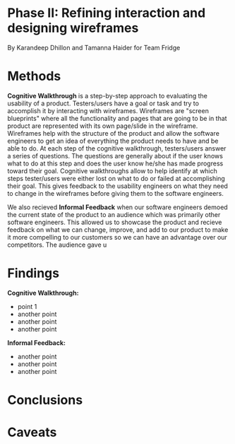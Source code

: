 # Phase II: Refining interaction and designing wireframes

By Karandeep Dhillon and Tamanna Haider for Team Fridge


# Methods
**Cognitive Walkthrough** is a step-by-step approach to evaluating the usability of a product. Testers/users have a goal or task and try to accomplish it by interacting with wireframes. Wireframes are "screen blueprints" where all the functionality and pages that are going to be in that product are represented with its own page/slide in the wireframe. Wireframes help with the structure of the product and allow the software engineers to get an idea of everything the product needs to have and be able to do. At each step of the cognitive walkthrough, testers/users answer a series of questions. The questions are generally about if the user knows what to do at this step and does the user know he/she has made progress toward their goal. Cognitive walkthroughs allow to help identify at which steps tester/users were either lost on what to do or failed at accomplishing their goal. This gives feedback to the usability engineers on what they need to change in the wireframes before giving them to the software engineers. 

We also recieved **Informal Feedback** when our software engineers demoed the current state of the product to an audience which was primarily other software engineers. This allowed us to showcase the product and recieve feedback on what we can change, improve, and add to our product to make it more compelling to our customers so we can have an advantage over our competitors. The audience gave u

# Findings
 **Cognitive Walkthrough:**
*  point 1
*  another point
*  another point
*  another point

 **Informal Feedback:**
*  another point
*  another point
*  another point

# Conclusions

 

# Caveats
  
